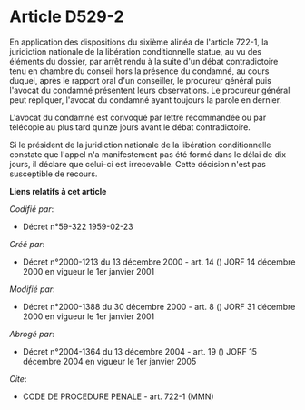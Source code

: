 # Article D529-2

En application des dispositions du sixième alinéa de l'article 722-1, la juridiction nationale de la libération
conditionnelle statue, au vu des éléments du dossier, par arrêt rendu à la suite d'un débat contradictoire tenu en chambre du
conseil hors la présence du condamné, au cours duquel, après le rapport oral d'un conseiller, le procureur général puis
l'avocat du condamné présentent leurs observations. Le procureur général peut répliquer, l'avocat du condamné ayant toujours
la parole en dernier.

L'avocat du condamné est convoqué par lettre recommandée ou par télécopie au plus tard quinze jours avant le débat
contradictoire.

Si le président de la juridiction nationale de la libération conditionnelle constate que l'appel n'a manifestement pas été
formé dans le délai de dix jours, il déclare que celui-ci est irrecevable. Cette décision n'est pas susceptible de recours.

**Liens relatifs à cet article**

_Codifié par_:

  - Décret n°59-322 1959-02-23

_Créé par_:

  - Décret n°2000-1213 du 13 décembre 2000 - art. 14 () JORF 14 décembre 2000 en vigueur le 1er janvier 2001

_Modifié par_:

  - Décret n°2000-1388 du 30 décembre 2000 - art. 8 () JORF 31 décembre 2000 en vigueur le 1er janvier 2001

_Abrogé par_:

  - Décret n°2004-1364 du 13 décembre 2004 - art. 19 () JORF 15 décembre 2004 en vigueur le 1er janvier 2005

_Cite_:

  - CODE DE PROCEDURE PENALE - art. 722-1 (MMN)
